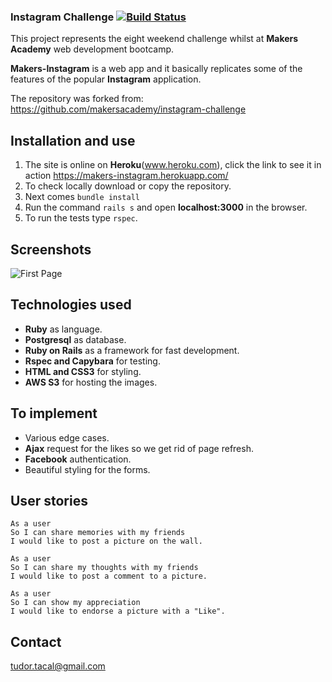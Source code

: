 ### Instagram Challenge [![Build Status](https://travis-ci.org/TudorTacal/instagram-challenge.svg?branch=master)](https://travis-ci.org/TudorTacal/instagram-challenge)

This project represents the eight weekend challenge whilst at **Makers Academy** web development bootcamp.

**Makers-Instagram** is a web app and it basically replicates some of the features of the popular **Instagram** application.

The repository was forked from: https://github.com/makersacademy/instagram-challenge

## Installation and use

1. The site is online on **Heroku**(www.heroku.com), click the link to see it in action https://makers-instagram.herokuapp.com/
2. To check locally download or copy the repository.
3. Next comes ```bundle install```
3. Run the command ```rails s``` and open **localhost:3000** in the browser.
4. To run the tests type ```rspec```.

## Screenshots

![First Page](https://s27.postimg.org/e0luljhv7/Screen_Shot_2017_01_15_at_21_34_11.png)

## Technologies used

* **Ruby** as language.
* **Postgresql** as database.
* **Ruby on Rails** as a framework for fast development.
* **Rspec and Capybara** for testing.
* **HTML and CSS3** for styling.
* **AWS S3** for hosting the images.

## To implement

* Various edge cases.
* **Ajax** request for the likes so we get rid of page refresh.
* **Facebook** authentication.
* Beautiful styling for the forms.

## User stories
```
As a user
So I can share memories with my friends
I would like to post a picture on the wall.

As a user
So I can share my thoughts with my friends
I would like to post a comment to a picture.

As a user
So I can show my appreciation
I would like to endorse a picture with a "Like".
```
## Contact
tudor.tacal@gmail.com

